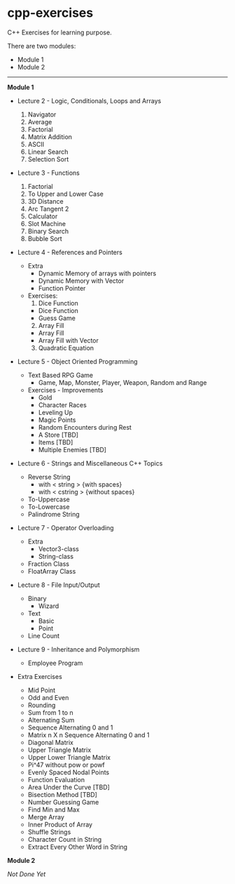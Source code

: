 # cpp-exercises
C++ Exercises for learning purpose.

There are two modules:
* Module 1
* Module 2

---

**Module 1**
* Lecture 2 - Logic, Conditionals, Loops and Arrays
  1. Navigator
  2. Average
  3. Factorial
  4. Matrix Addition
  5. ASCII
  6. Linear Search
  7. Selection Sort


* Lecture 3 - Functions
  1. Factorial
  2. To Upper and Lower Case
  3. 3D Distance
  4. Arc Tangent 2
  5. Calculator
  6. Slot Machine
  7. Binary Search
  8. Bubble Sort


* Lecture 4 - References and Pointers
  * Extra
    * Dynamic Memory of arrays with pointers
    * Dynamic Memory with Vector
    * Function Pointer
  * Exercises:
    1. Dice Function
      * Dice Function
      * Guess Game
    2. Array Fill
      * Array Fill
      * Array Fill with Vector
    3. Quadratic Equation


* Lecture 5 - Object Oriented Programming
  * Text Based RPG Game
    * Game, Map, Monster, Player, Weapon, Random and Range
  * Exercises - Improvements
    * Gold
    * Character Races
    * Leveling Up
    * Magic Points
    * Random Encounters during Rest
    * A Store [TBD]
    * Items [TBD]
    * Multiple Enemies [TBD]


* Lecture 6 - Strings and Miscellaneous C++ Topics
  * Reverse String
    * with < string > {with spaces}
    * with < cstring > {without spaces}
  * To-Uppercase
  * To-Lowercase
  * Palindrome String


* Lecture 7 - Operator Overloading
  * Extra
    * Vector3-class
    * String-class
  * Fraction Class
  * FloatArray Class


* Lecture 8 - File Input/Output
  * Binary
    * Wizard
  * Text
    * Basic
    * Point
  * Line Count


* Lecture 9 - Inheritance and Polymorphism
  * Employee Program


* Extra Exercises
  * Mid Point
  * Odd and Even
  * Rounding
  * Sum from 1 to n
  * Alternating Sum
  * Sequence Alternating 0 and 1
  * Matrix n X n Sequence Alternating 0 and 1
  * Diagonal Matrix
  * Upper Triangle Matrix
  * Upper Lower Triangle Matrix
  * Pi^47 without pow or powf
  * Evenly Spaced Nodal Points
  * Function Evaluation
  * Area Under the Curve [TBD]
  * Bisection Method [TBD]
  * Number Guessing Game
  * Find Min and Max
  * Merge Array
  * Inner Product of Array
  * Shuffle Strings
  * Character Count in String
  * Extract Every Other Word in String


**Module 2**

*Not Done Yet*
